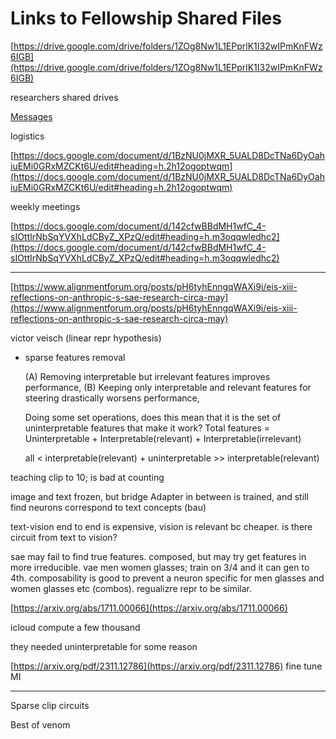# Links to Fellowship Shared Files

[https://drive.google.com/drive/folders/1ZOg8Nw1L1EPprlK1I32wIPmKnFWz6IGB](https://drive.google.com/drive/folders/1ZOg8Nw1L1EPprlK1I32wIPmKnFWz6IGB)

researchers shared drives

[Messages](Links%20to%20Fellowship%20Shared%20Files%207210eabe5bac45a0adee1dd6f1d92cd9/Messages%204864980156af45d5bddeafa3e027a939.md)

logistics

[https://docs.google.com/document/d/1BzNU0jMXR_5UALD8DcTNa6DyOahiuEMi0GRxMZCKt6U/edit#heading=h.2h12ogoptwqm](https://docs.google.com/document/d/1BzNU0jMXR_5UALD8DcTNa6DyOahiuEMi0GRxMZCKt6U/edit#heading=h.2h12ogoptwqm)

weekly meetings

[https://docs.google.com/document/d/142cfwBBdMH1wfC_4-sIOttIrNbSqYVXhLdCByZ_XPzQ/edit#heading=h.m3oqqwledhc2](https://docs.google.com/document/d/142cfwBBdMH1wfC_4-sIOttIrNbSqYVXhLdCByZ_XPzQ/edit#heading=h.m3oqqwledhc2)

---

[https://www.alignmentforum.org/posts/pH6tyhEnngqWAXi9i/eis-xiii-reflections-on-anthropic-s-sae-research-circa-may](https://www.alignmentforum.org/posts/pH6tyhEnngqWAXi9i/eis-xiii-reflections-on-anthropic-s-sae-research-circa-may)

victor veisch (linear repr hypothesis)

- sparse features removal
    
    (A) Removing interpretable but irrelevant features improves performance,
    (B) Keeping only interpretable and relevant features for steering drastically worsens performance,
    
    Doing some set operations, does this mean that it is the set of uninterpretable features that make it work?
    Total features = Uninterpretable + Interpretable(relevant) + Interpretable(irrelevant)
    
    all < interpretable(relevant) + uninterpretable >> interpretable(relevant)
    

teaching clip to 10; is bad at counting

image and text frozen, but bridge Adapter in between is trained, and still find neurons correspond to text concepts (bau)

text-vision end to end is expensive, vision is relevant bc cheaper. is there circuit from text to vision?

sae may fail to find true features. composed, but may try get features in more irreducible. vae men women glasses; train on 3/4 and it can gen to 4th. composability is good to prevent a neuron specific for men glasses and women glasses etc (combos). regualizre repr to be similar.

[https://arxiv.org/abs/1711.00066](https://arxiv.org/abs/1711.00066)

icloud compute a few thousand

they needed uninterpretable for some reason

[https://arxiv.org/pdf/2311.12786](https://arxiv.org/pdf/2311.12786)
fine tune MI

---

Sparse clip circuits 

Best of venom